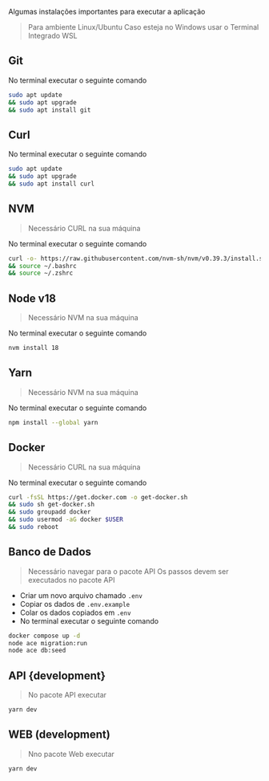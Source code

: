 Algumas instalações importantes para executar a aplicação

> Para ambiente Linux/Ubuntu
> Caso esteja no Windows usar o Terminal Integrado WSL

## Git

No terminal executar o seguinte comando

```bash
sudo apt update
&& sudo apt upgrade
&& sudo apt install git
```

## Curl

No terminal executar o seguinte comando

```bash
sudo apt update
&& sudo apt upgrade
&& sudo apt install curl
```

## NVM

> Necessário CURL na sua máquina

No terminal executar o seguinte comando

```bash
curl -o- https://raw.githubusercontent.com/nvm-sh/nvm/v0.39.3/install.sh | bash
&& source ~/.bashrc
&& source ~/.zshrc
```

## Node v18

> Necessário NVM na sua máquina

No terminal executar o seguinte comando

```bash
nvm install 18
```

## Yarn

> Necessário NVM na sua máquina

No terminal executar o seguinte comando

```bash
npm install --global yarn
```

## Docker

> Necessário CURL na sua máquina

No terminal executar o seguinte comando

```bash
curl -fsSL https://get.docker.com -o get-docker.sh
&& sudo sh get-docker.sh
&& sudo groupadd docker
&& sudo usermod -aG docker $USER
&& sudo reboot
```

## Banco de Dados

> Necessário navegar para o pacote API
> Os passos devem ser executados no pacote API

- Criar um novo arquivo chamado `.env`
- Copiar os dados de `.env.example`
- Colar os dados copiados em `.env`
- No terminal executar o seguinte comando

```bash
docker compose up -d
node ace migration:run
node ace db:seed

```

## API {development}

> No pacote API executar

```bash
yarn dev
```

## WEB (development)

> Nno pacote Web executar

```bash
yarn dev
```
